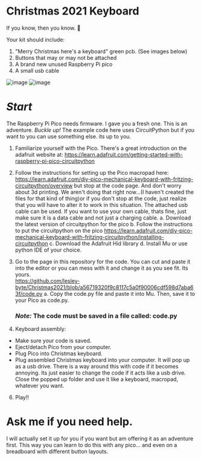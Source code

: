 # Christmas 2021 Keyboard
If you know, then you know. 🎄

Your kit should include:
1. "Merry Christmas here's a keyboard" green pcb. (See images below)
2. Buttons that may or may not be attached
3. A brand new unused Raspberry Pi pico
4. A small usb cable

![image](https://user-images.githubusercontent.com/60296103/145315846-69aa06cc-9ada-4acf-b107-ad9da7a73005.png)
![image](https://user-images.githubusercontent.com/60296103/145315960-891df17c-c62c-4927-922e-38e7cc167c39.png)


# *Start*


The Raspberry Pi Pico needs firmware.  I gave you a fresh one. This is an adventure. *Buckle up!* The example code here uses CircuitPython but if you want to you can use something else.
its up to you.

1. Familiarize yourself with the Pico.  There's a great introduction on the adafruit website at: https://learn.adafruit.com/getting-started-with-raspberry-pi-pico-circuitpython  
2. Follow the instructions for setting up the Pico macropad here: https://learn.adafruit.com/diy-pico-mechanical-keyboard-with-fritzing-circuitpython/overview but stop at the code page.  And don't worry about 3d printing.  We aren't doing that right now...(I haven't created the files for that kind of thing)or if you don't stop at the code, just realize that you will have to alter it to work in this situation.  The attached usb cable can be used.  If you want to use your own cable, thats fine, just make sure it is a data cable and not just a charging cable.
    a. Download the latest version of circuitpython for the pico 
    b. Follow the instructions to put the circuitpython on the pico https://learn.adafruit.com/diy-pico-mechanical-keyboard-with-fritzing-circuitpython/installing-circuitpython
    c. Download the Adafruit Hid library
    d. Install Mu or use python IDE of your choice.
4. Go to the page in this repository for the code.  You can cut and paste it into the editor or you can mess with it and change it as you see fit.  Its yours.  
    https://github.com/lesley-byte/Christmas2021/blob/a56719320f9c8117c5a0f90006cdf598d7aba63f/code.py
    a. Copy the code.py file and paste it into Mu. Then, save it to your Pico as code.py.
    
    ### *Note:* The code must be saved in a file called:  code.py
    
5. Keyboard assembly:
  - Make sure your code is saved.
  - Eject/detach Pico from your computer.
  - Plug Pico into Christmas keyboard.
  - Plug assembled Christmas keyboard into  your computer.  It will pop up as a usb drive.  There is a way around this with code if it becomes annoying.  Its just easier to change the code if it acts like a usb drive.  Close the popped up folder and use it like a keyboard, macropad, whatever you want.
 6. Play!!

# Ask me if you need help.  

I will actually set it up for you if you want but am offering it as an adventure first.  This way you can learn to do this with any pico... and even on a breadboard with different button layouts.
